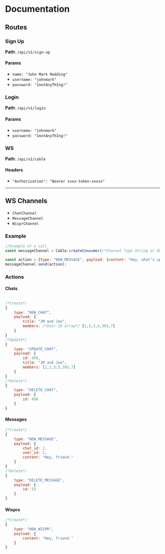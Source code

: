 # Documentation

## Routes

### Sign Up

**Path**: `/api/v1/sign-up`

#### Params

- `name: "John Mark Redding"`
- `username: "johnmark"`
- `password: "1notAnyThIng!"`

### Login

**Path**: `/api/v1/login`

#### Params

- `username: "johnmark"`
- `password: "1notAnyThIng!"`

### WS

**Path**: `/api/v1/cable`

#### Headers

- `"Authorization": "Bearer xxxx-token-xxxxx"`

---

## WS Channels

- `ChatChannel`
- `MessageChannel`
- `WisprChannel`

### Example
```js
//Example of a call.
const messageChannel = Cable.createConsumer(/*Channel Type String or Object*/, /*Channel Callbacks Object*/);

const action = {type: "NEW_MESSAGE", payload: {content: "Hey, what’s up?"}};
messageChannel.send(action);
```

### Actions

#### Chats
```js

/*Create*/
{
	type: "NEW_CHAT",
	payload: {
		title: "JM and Joe",
		members: /*User ID array*/ [1,2,3,5,393,7]
	}
}
/*Update*/
{
	type: "UPDATE_CHAT",
	payload: {
		id: 456,
		title: "JM and Joe",
		members: [1,2,3,5,393,7]
	}
}
/*Delete*/
{
	type: "DELETE_CHAT",
	payload: {
		id: 456
	}
}
```

#### Messages

```js
/*Create*/
{
	type: "NEW_MESSAGE",
	payload: {
		chat_id: 2,
		user_id: 1,
		content: "Hey, friend."
	}
}
/*Delete*/
{
	type: "DELETE_MESSAGE",
	payload: {
		id: 53
	}
}
```

#### Wisprs

```js
/*Create*/
{
	type: "NEW_WISPR",
	payload: {
		content: "Hey, friend."
	}
}
```

